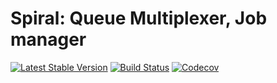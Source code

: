 # Spiral: Queue Multiplexer, Job manager
[![Latest Stable Version](https://poser.pugx.org/spiral/jobs/version)](https://packagist.org/packages/spiral/jobs)
[![Build Status](https://travis-ci.org/spiral/jobs.svg?branch=master)](https://travis-ci.org/spiral/jobs)
[![Codecov](https://codecov.io/gh/spiral/jobs/branch/master/graph/badge.svg)](https://codecov.io/gh/spiral/jobs/)
